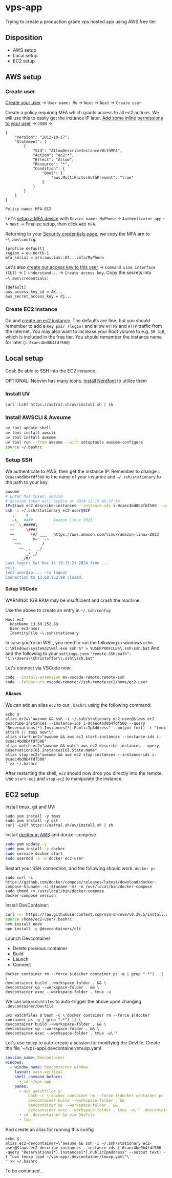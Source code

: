 # vps-app
Trying to create a production grade vps hosted app using AWS free tier

## Disposition
- AWS setup
- Local setup
- EC2 setup

## AWS setup
### Create user
[Create your user](https://us-east-1.console.aws.amazon.com/iam/home?region=eu-north-1#/users/create) -> `User name: Me` -> `Next` -> `Next` -> `Create user`

Create a policy requiring MFA which grants access to all ec2 actions. We will use this to easily get the instance IP later.  [Add some inline permissions to your user](https://us-east-1.console.aws.amazon.com/iam/home?region=eu-north-1#/users/details/Me/createPolicy?step=addPermissions) -> `JSON` -> 
```
{
    "Version": "2012-10-17",
    "Statement": [
        {
            "Sid": "AllowDescribeInstancesWithMFA",
            "Action": "ec2:*",
            "Effect": "Allow",
            "Resource": "*",
            "Condition": {
                "Bool": {
                    "aws:MultiFactorAuthPresent": "true"
                }
            }
        }
    ]
}
```
`Policy name: MFA-EC2`

Let's [setup a MFA device](https://us-east-1.console.aws.amazon.com/iam/home?region=eu-north-1#/users/details/Me/mfa) with `Device name: MyPhone` -> `Authenticator app` -> `Next` -> Finalize setup, then click `Add MFA`.

Returning to your [Security credentials page](https://us-east-1.console.aws.amazon.com/iam/home?region=eu-north-1#/users/details/Me?section=security_credentials), we copy the MFA arn to `~\.aws\config`:
```
[profile default]
region = eu-north-1
mfa_serial = arn:aws:iam::03...:mfa/MyPhone
```

Let's also [create our access key to this user](https://us-east-1.console.aws.amazon.com/iam/home?region=eu-north-1#/users/details/Me/create-access-key) -> `Command Line Interface (CLI)` -> `I understand...` -> `Create access key`. Copy the secrets into `~\.aws\credentials`:
```
[default]
aws_access_key_id = AK...
aws_secret_access_key = dj...
```

### Create EC2 instance
Go and [create an ec2 instance](https://eu-north-1.console.aws.amazon.com/ec2/home?region=eu-north-1#LaunchInstances:). The defaults are fine, but you should remember to add a `Key pair (login)` and allow `HTTPS` and `HTTP` traffic from the internet. You may also want to increase your Root volume to e.g. `30 GiB`, which is included in the free tier. You should remember the instance name for later (`i-0caec4bd0b4fdf500`)

## Local setup
Goal: Be able to SSH into the EC2 instance.

OPTIONAL: Neovim has many icons. [Install Nerdfont](https://github.com/ryanoasis/nerd-fonts?tab=readme-ov-file#tldr) to utilize them 

### Install UV
`curl -LsSf https://astral.sh/uv/install.sh | sh`
### Install AWSCLI & Awsume
```sh
uv tool update-shell
uv tool install awscli
uv tool install awsume
uv tool run --from awsume --with setuptools awsume-configure
source ~/.bashrc
```
### Setup SSH
We authenticate to AWS, then get the instance IP. Remember to change `i-0caec4bd0b4fdf500` to the name of your instance and `~/.ssh/stationary` to the path to your key. 
```sh
awsume
# Enter MFA token: 564720
# Session token will expire at 2024-12-15 09:37:54
IP=$(aws ec2 describe-instances --instance-ids i-0caec4bd0b4fdf500 --query "Reservations[*].Instances[*].PublicIpAddress" --output text)
ssh -i ~/.ssh/stationary ec2-user@$IP
   ,     #_
   ~\_  ####_        Amazon Linux 2023
  ~~  \_#####\
  ~~     \###|
  ~~       \#/ ___   https://aws.amazon.com/linux/amazon-linux-2023
   ~~       V~' '->
    ~~~         /
      ~~._.   _/
         _/ _/
       _/m/'
Last login: Sat Dec 14 19:15:21 2024 from ...
exit
[ec2-user@ip-... ~]$ logout
Connection to 13.60.252.89 closed.
```
#### Setup VSCode
WARNING: 1GB RAM may be insufficient and crash the machine.

Use the above to create an entry in `~/.ssh/config`
```
Host ec2
  HostName 13.60.252.89
  User ec2-user
  IdentityFile ~\.ssh\stationary
```

In case you're on WSL, you need to run the following in windows
`echo C:\Windows\system32\wsl.exe ssh %* > %USERPROFILE%\.ssh\ssh.bat`
And add the following to your `settings.json`
`"remote.SSH.path": "C:\\Users\\Christoffer\\.ssh\\ssh.bat"`

Let's connect via VSCode now: 
```sh
code --install-extension ms-vscode-remote.remote-ssh
code --folder-uri vscode-remote://ssh-remote+ec2/home/ec2-user
```

#### Aliases
We can add an alias `ec2` to our `.bashrc` using the following command: 
```
echo $'
alias ec2=\'awsume && ssh -i ~/.ssh/stationary ec2-user@$(aws ec2 describe-instances --instance-ids i-0caec4bd0b4fdf500 --query "Reservations[*].Instances[*].PublicIpAddress" --output text) -t "tmux attach || tmux new"\'
alias start-ec2="awsume && aws ec2 start-instances --instance-ids i-0caec4bd0b4fdf500"
alias watch-ec2="awsume && watch aws ec2 describe-instances --query Reservations[0].Instances[0].State.Name"
alias stop-ec2="awsume && aws ec2 stop-instances --instance-ids i-0caec4bd0b4fdf500"
' >> ~/.bashrc
```
After restarting the shell, `ec2` should now drop you directly into the remote. Use `start-ec2` and `stop-ec2` to manipulate the instance.

## EC2 setup
Install tmux, git and UV:
```
sudo yum install -y tmux
sudo yum install -y git
curl -LsSf https://astral.sh/uv/install.sh | sh
```
Install [docker in AWS](https://docs.aws.amazon.com/serverless-application-model/latest/developerguide/install-docker.html) and docker compose
```sh
sudo yum update -y
sudo yum install -y docker
sudo service docker start
sudo usermod -a -G docker ec2-user
```
Restart your SSH connection, and the following should work: `docker ps`
```
sudo curl -L https://github.com/docker/compose/releases/latest/download/docker-compose-$(uname -s)-$(uname -m) -o /usr/local/bin/docker-compose
sudo chmod +x /usr/local/bin/docker-compose
docker-compose version
```
Install DevContainer: 
```sh
curl -o- https://raw.githubusercontent.com/nvm-sh/nvm/v0.39.5/install.sh | bash
source /home/ec2-user/.bashrc
nvm install node
npm install -g @devcontainers/cli
```
Launch Devcontainer
- Delete previous container
- Build
- Launch
- Connect
```
docker container rm --force $(docker container ps -q | grep ".*")  || \
devcontainer build --workspace-folder . && \
devcontainer up --workspace-folder . && \
devcontainer exec --workspace-folder . tmux -u
```
We can use `watchfiles` to auto-trigger the above upon changing `.devcontainer/Devfile`
```
uvx watchfiles $'bash -c \'docker container rm --force $(docker container ps -q | grep ".*") || \
devcontainer build --workspace-folder . && \
devcontainer up --workspace-folder . && \
devcontainer exec --workspace-folder . tmux -u\''
```
Let's use `tmuxp` to auto-create a session for modifying the Devfile. Create the file `~/vps-app/.devcontainer/tmuxp.yaml
```yaml
session_name: Devcontainer
windows:
  - window_name: Devcontainer window
    layout: main-vertical
    shell_command_before:
      - cd ~/vps-app
    panes:
      - uvx watchfiles $'
          bash -c \'docker container rm --force $(docker container ps -q | grep ".*") ||
          devcontainer build --workspace-folder . &&
          devcontainer up --workspace-folder . &&
          devcontainer exec --workspace-folder . tmux -u\'' .devcontainer
      - cd .devcontainer && vim Devfile
      - top
```
And create an alias for running this config
```
echo $'
alias ec2-devcontainer=\'awsume && ssh -i ~/.ssh/stationary ec2-user@$(aws ec2 describe-instances --instance-ids i-0caec4bd0b4fdf500 --query "Reservations[*].Instances[*].PublicIpAddress" --output text) -t "uvx tmuxp load ~/vps-app/.devcontainer/tmuxp.yaml"\'
' >> ~/.bashrc
```

To be continued...
